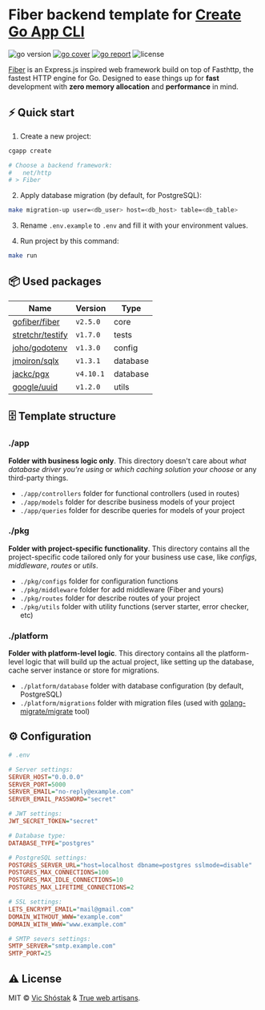 # Fiber backend template for [Create Go App CLI](https://github.com/create-go-app/cli)

<img src="https://img.shields.io/badge/Go-1.16+-00ADD8?style=for-the-badge&logo=go" alt="go version" />&nbsp;<a href="https://gocover.io/github.com/create-go-app/fiber-go-template/pkg/apiserver" target="_blank"><img src="https://img.shields.io/badge/Go_Cover-87%25-success?style=for-the-badge&logo=none" alt="go cover" /></a>&nbsp;<a href="https://goreportcard.com/report/github.com/create-go-app/fiber-go-template" target="_blank"><img src="https://img.shields.io/badge/Go_report-A+-success?style=for-the-badge&logo=none" alt="go report" /></a>&nbsp;<img src="https://img.shields.io/badge/license-mit-red?style=for-the-badge&logo=none" alt="license" />

[Fiber](https://gofiber.io/) is an Express.js inspired web framework build on top of Fasthttp, the fastest HTTP engine for Go. Designed to ease things up for **fast** development with **zero memory allocation** and **performance** in mind.

## ⚡️ Quick start

1. Create a new project:

```bash
cgapp create

# Choose a backend framework:
#   net/http
# > Fiber
```

2. Apply database migration (by default, for PostgreSQL):

```bash
make migration-up user=<db_user> host=<db_host> table=<db_table>
```

3. Rename `.env.example` to `.env` and fill it with your environment values.

4. Run project by this command:

```bash
make run
```

## 📦 Used packages

| Name                                                    | Version   | Type     |
| ------------------------------------------------------- | --------- | -------- |
| [gofiber/fiber](https://github.com/gofiber/fiber)       | `v2.5.0`  | core     |
| [stretchr/testify](https://github.com/stretchr/testify) | `v1.7.0`  | tests    |
| [joho/godotenv](https://github.com/joho/godotenv)       | `v1.3.0`  | config   |
| [jmoiron/sqlx](https://github.com/jmoiron/sqlx)         | `v1.3.1`  | database |
| [jackc/pgx](https://github.com/jackc/pgx)               | `v4.10.1` | database |
| [google/uuid](https://github.com/google/uuid)           | `v1.2.0`  | utils    |

## 🗄 Template structure

### ./app

**Folder with business logic only**. This directory doesn't care about _what database driver you're using_ or _which caching solution your choose_ or any third-party things.

- `./app/controllers` folder for functional controllers (used in routes)
- `./app/models` folder for describe business models of your project
- `./app/queries` folder for describe queries for models of your project

### ./pkg

**Folder with project-specific functionality**. This directory contains all the project-specific code tailored only for your business use case, like _configs_, _middleware_, _routes_ or _utils_.

- `./pkg/configs` folder for configuration functions
- `./pkg/middleware` folder for add middleware (Fiber and yours)
- `./pkg/routes` folder for describe routes of your project
- `./pkg/utils` folder with utility functions (server starter, error checker, etc)

### ./platform

**Folder with platform-level logic**. This directory contains all the platform-level logic that will build up the actual project, like setting up the database, cache server instance or store for migrations.

- `./platform/database` folder with database configuration (by default, PostgreSQL)
- `./platform/migrations` folder with migration files (used with [golang-migrate/migrate](https://github.com/golang-migrate/migrate) tool)

## ⚙️ Configuration

```ini
# .env

# Server settings:
SERVER_HOST="0.0.0.0"
SERVER_PORT=5000
SERVER_EMAIL="no-reply@example.com"
SERVER_EMAIL_PASSWORD="secret"

# JWT settings:
JWT_SECRET_TOKEN="secret"

# Database type:
DATABASE_TYPE="postgres"

# PostgreSQL settings:
POSTGRES_SERVER_URL="host=localhost dbname=postgres sslmode=disable"
POSTGRES_MAX_CONNECTIONS=100
POSTGRES_MAX_IDLE_CONNECTIONS=10
POSTGRES_MAX_LIFETIME_CONNECTIONS=2

# SSL settings:
LETS_ENCRYPT_EMAIL="mail@gmail.com"
DOMAIN_WITHOUT_WWW="example.com"
DOMAIN_WITH_WWW="www.example.com"

# SMTP severs settings:
SMTP_SERVER="smtp.example.com"
SMTP_PORT=25
```

## ⚠️ License

MIT &copy; [Vic Shóstak](https://github.com/koddr) & [True web artisans](https://1wa.co/).
